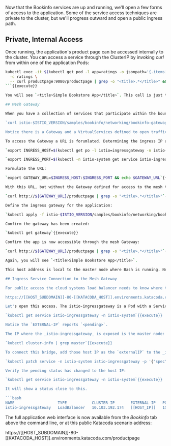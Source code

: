 Now that the Bookinfo services are up and running, we'll open a few forms of access to the application. Some of the service access techniques are private to the cluster, but we'll progress outward and open a public ingress path. 

## Private, Internal Access

Once running, the application's product page can be accessed internally to the cluster. You can access a service through the ClusterIP by invoking _curl_ from within one of the application Pods:

```bash
kubectl exec -it $(kubectl get pod -l app=ratings -o jsonpath='{.items[0].metadata.name}') \
  -c ratings \
  -- curl productpage:9080/productpage | grep -o "<title>.*</title>" && echo
```{{execute}}

You will see `<title>Simple Bookstore App</title>`. This call is just through the standard Kubernetes network and is not related to the Istio mesh.

## Mesh Gateway

When you have a collection of services that participate within the bounds of a mesh, then an entrance into that mesh would be defined with a Gateway. An Istio Gateway is used to define the ingress into the mesh. To access the Bookinfo application through the mesh, you'll make the following declaration.

`curl istio-$ISTIO_VERSION/samples/bookinfo/networking/bookinfo-gateway.yaml`{{execute}}

Notice there is a Gateway and a VirtualServices defined to open traffic to the product page. In this example the Gateway opens access to the product page service. Before you apply this Gateway, let's attempt to access the product page through the istio_ingressgateway to see it fail.

To access the Gateway a URL is forumlated. Determining the ingress IP and ports and set the INGRESS_HOST and INGRESS_PORT variables for accessing the gateway:

`export INGRESS_HOST=$(kubectl get po -l istio=ingressgateway -n istio-system -o jsonpath='{.items[0].status.hostIP}') && echo $INGRESS_HOST`{{execute}}

`export INGRESS_PORT=$(kubectl -n istio-system get service istio-ingressgateway -o jsonpath='{.spec.ports[?(@.name=="http2")].nodePort}') && echo $INGRESS_PORT`{{execute}}

Formulate the URL:

`export GATEWAY_URL=$INGRESS_HOST:$INGRESS_PORT && echo $GATEWAY_URL`{{execute}}

With this URL, but without the Gateway defined for access to the mesh this will return nothing:

`curl http://${GATEWAY_URL}/productpage | grep -o "<title>.*</title>"`{{execute}}

Define the ingress gateway for the application:

`kubectl apply -f istio-$ISTIO_VERSION/samples/bookinfo/networking/bookinfo-gateway.yaml`{{execute}}

Confirm the gateway has been created:

`kubectl get gateway`{{execute}}

Confirm the app is now accessible through the mesh Gateway:

`curl http://${GATEWAY_URL}/productpage | grep -o "<title>.*</title>"`{{execute}}

Again, you will see `<title>Simple Bookstore App</title>`.

This host address is local to the master node where Bash is running. Next, we'll access the app from a public URL.

## Ingress Service Connection to the Mesh Gateway

For public access the cloud systems load balancer needs to know where to send traffic. At this point access to the application from the public Katacoa scenario URL will not work. Try and see the error page:

https://[[HOST_SUBDOMAIN]]-80-[[KATACODA_HOST]].environments.katacoda.com/productpage

Let's open this access. The istio-ingressgateway is a Pod with a Service of the type _LoadBalancer_ that accepts this traffic. Currently the _external ip_ is stuck at pending which means a bridge is missing between the Katacoda load balancer and your scenario's ingress gateway service:

`kubectl get service istio-ingressgateway -n istio-system`{{execute}}

Notice the `EXTERNAL-IP` reports `<pending>`.

The IP where the _istio-ingressgateway_ is exposed is the master node:

`kubectl cluster-info | grep master`{{execute}}

To connect this bridge, add those host IP as the `externalIP` to the _istio-ingressgateway_ Service using the patch command:

`kubectl patch service -n istio-system istio-ingressgateway -p '{"spec": {"type": "LoadBalancer", "externalIPs":["[[HOST_IP]]"]}}'`{{execute}}

Verify the pending status has changed to the host IP:

`kubectl get service istio-ingressgateway -n istio-system`{{execute}}

It will show a status close to this.

```bash
NAME                   TYPE           CLUSTER-IP       EXTERNAL-IP   PORT(S)
istio-ingressgateway   LoadBalancer   10.103.192.174   [[HOST_IP]]   15021:31042/TCP,80:30136/TCP,443:32460/TCP,31400:31798/TCP,15443:30927/TCP
```

The full application web interface is now available from the _Bookinfo_ tab above the command line, or at this public Katacoda scenario address:

https://[[HOST_SUBDOMAIN]]-80-[[KATACODA_HOST]].environments.katacoda.com/productpage
